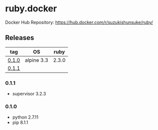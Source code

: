 # ruby.docker

Docker Hub Repository: https://hub.docker.com/r/suzukishunsuke/ruby/

## Releases

tag | OS | ruby
--- | --- | ---
[0.1.0](https://github.com/suzuki-shunsuke/ruby.docker/blob/0.1.0/Dockerfile) | alpine 3.3 | 2.3.0
[0.1.1](https://github.com/suzuki-shunsuke/ruby.docker/blob/0.1.1/Dockerfile) |  | 

### 0.1.1

* supervisor 3.2.3

### 0.1.0

* python 2.7.11
* pip 8.1.1
